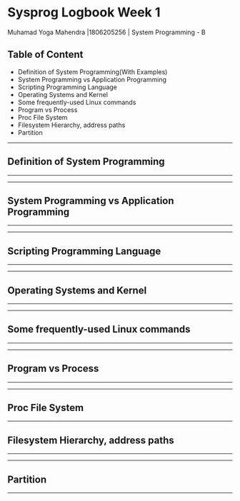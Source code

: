 # Sysprog Logbook Week  1

Muhamad Yoga Mahendra |1806205256 | System Programming - B

## Table of Content

- Definition of System Programming(With Examples)
- System Programming vs Application Programming
- Scripting Programming Language
- Operating Systems and Kernel
- Some frequently-used Linux commands
- Program vs Process
- Proc File System
- Filesystem Hierarchy, address paths
- Partition

_________________________________________________________________________________________________________________________________________________________________________

## Definition of System Programming

_____



______

## System Programming vs Application Programming

_____





______

## Scripting Programming Language

______



_____

## Operating Systems and Kernel

_____



_____

## Some frequently-used Linux commands

_____



____

## Program vs Process

_____



_____

## Proc File System

_____

## Filesystem Hierarchy, address paths

_____



_____

## Partition

_____

